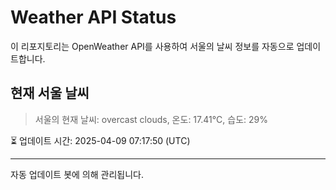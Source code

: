 
# Weather API Status

이 리포지토리는 OpenWeather API를 사용하여 서울의 날씨 정보를 자동으로 업데이트합니다.

## 현재 서울 날씨
> 서울의 현재 날씨: overcast clouds, 온도: 17.41°C, 습도: 29%

⏳ 업데이트 시간: 2025-04-09 07:17:50 (UTC)

---
자동 업데이트 봇에 의해 관리됩니다.
